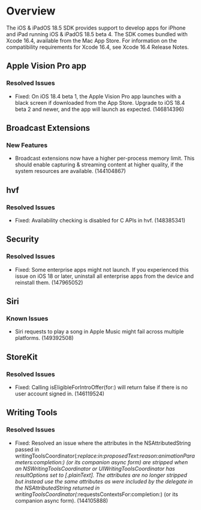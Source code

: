 # Overview
The iOS & iPadOS 18.5 SDK provides support to develop apps for iPhone and iPad running iOS & iPadOS 18.5 beta 4. The SDK comes bundled with Xcode 16.4, available from the Mac App Store. For information on the compatibility requirements for Xcode 16.4, see Xcode 16.4 Release Notes.


## Apple Vision Pro app
### Resolved Issues
- Fixed: On iOS 18.4 beta 1, the Apple Vision Pro app launches with a black screen if downloaded from the App Store. Upgrade to iOS 18.4 beta 2 and newer, and the app will launch as expected. (146814396)


## Broadcast Extensions
### New Features
- Broadcast extensions now have a higher per-process memory limit. This should enable capturing & streaming content at higher quality, if the system resources are available. (144104867)


## hvf
### Resolved Issues
- Fixed: Availability checking is disabled for C APIs in hvf. (148385341)


## Security
### Resolved Issues
- Fixed: Some enterprise apps might not launch. If you experienced this issue on iOS 18 or later, uninstall all enterprise apps from the device and reinstall them. (147965052)


## Siri
### Known Issues
- Siri requests to play a song in Apple Music might fail across multiple platforms. (149392508)


## StoreKit
### Resolved Issues
- Fixed: Calling isEligibleForIntroOffer(for:) will return false if there is no user account signed in. (146119524)

## Writing Tools
### Resolved Issues
- Fixed: Resolved an issue where the attributes in the NSAttributedString passed in writingToolsCoordinator(_:replace:in:proposedText:reason:animationParameters:completion:) (or its companion async form) are stripped when an NSWritingToolsCoordinator or UIWritingToolsCoordinator has resultOptions set to [.plainText]. The attributes are no longer stripped but instead use the same attributes as were included by the delegate in the NSAttributedString returned in writingToolsCoordinator(_:requestsContextsFor:completion:) (or its companion async form). (144105888)